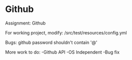 # Github

Assignment: Github

For working project, modify: /src/test/resources/config.yml

Bugs:
github password shouldn't contain '@'

More work to do:
-Github API 
-OS Independent 
-Bug fix
